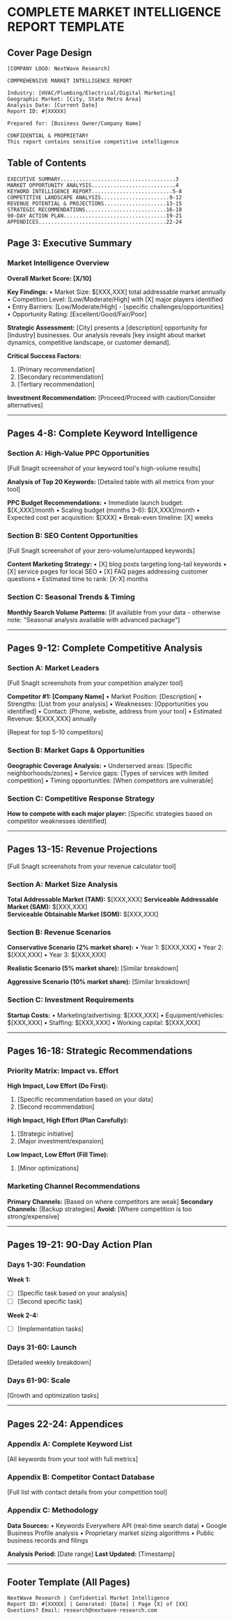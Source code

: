 # COMPLETE MARKET INTELLIGENCE REPORT TEMPLATE

## Cover Page Design
```
[COMPANY LOGO: NextWave Research]

COMPREHENSIVE MARKET INTELLIGENCE REPORT

Industry: [HVAC/Plumbing/Electrical/Digital Marketing]
Geographic Market: [City, State Metro Area]
Analysis Date: [Current Date]
Report ID: #[XXXXX]

Prepared for: [Business Owner/Company Name]

CONFIDENTIAL & PROPRIETARY
This report contains sensitive competitive intelligence
```

## Table of Contents
```
EXECUTIVE SUMMARY.....................................3
MARKET OPPORTUNITY ANALYSIS...........................4  
KEYWORD INTELLIGENCE REPORT..........................5-8
COMPETITIVE LANDSCAPE ANALYSIS......................9-12
REVENUE POTENTIAL & PROJECTIONS....................13-15
STRATEGIC RECOMMENDATIONS..........................16-18
90-DAY ACTION PLAN.................................19-21
APPENDICES.........................................22-24
```

## Page 3: Executive Summary
### Market Intelligence Overview
**Overall Market Score: [X/10]**

**Key Findings:**
• Market Size: $[XXX,XXX] total addressable market annually
• Competition Level: [Low/Moderate/High] with [X] major players identified
• Entry Barriers: [Low/Moderate/High] - [specific challenges/opportunities]
• Opportunity Rating: [Excellent/Good/Fair/Poor]

**Strategic Assessment:**
[City] presents a [description] opportunity for [Industry] businesses. Our analysis reveals [key insight about market dynamics, competitive landscape, or customer demand].

**Critical Success Factors:**
1. [Primary recommendation]
2. [Secondary recommendation]  
3. [Tertiary recommendation]

**Investment Recommendation:** [Proceed/Proceed with caution/Consider alternatives]

---

## Pages 4-8: Complete Keyword Intelligence
### Section A: High-Value PPC Opportunities
[Full SnagIt screenshot of your keyword tool's high-volume results]

**Analysis of Top 20 Keywords:**
[Detailed table with all metrics from your tool]

**PPC Budget Recommendations:**
• Immediate launch budget: $[X,XXX]/month
• Scaling budget (months 3-6): $[X,XXX]/month
• Expected cost per acquisition: $[XXX]
• Break-even timeline: [X] weeks

### Section B: SEO Content Opportunities  
[Full SnagIt screenshot of your zero-volume/untapped keywords]

**Content Marketing Strategy:**
• [X] blog posts targeting long-tail keywords
• [X] service pages for local SEO
• [X] FAQ pages addressing customer questions
• Estimated time to rank: [X-X] months

### Section C: Seasonal Trends & Timing
**Monthly Search Volume Patterns:**
[If available from your data - otherwise note: "Seasonal analysis available with advanced package"]

---

## Pages 9-12: Complete Competitive Analysis
### Section A: Market Leaders
[Full SnagIt screenshots from your competition analyzer tool]

**Competitor #1: [Company Name]**
• Market Position: [Description]
• Strengths: [List from your analysis]
• Weaknesses: [Opportunities you identified]
• Contact: [Phone, website, address from your tool]
• Estimated Revenue: $[XXX,XXX] annually

[Repeat for top 5-10 competitors]

### Section B: Market Gaps & Opportunities
**Geographic Coverage Analysis:**
• Underserved areas: [Specific neighborhoods/zones]
• Service gaps: [Types of services with limited competition]
• Timing opportunities: [When competitors are vulnerable]

### Section C: Competitive Response Strategy
**How to compete with each major player:**
[Specific strategies based on competitor weaknesses identified]

---

## Pages 13-15: Revenue Projections
[Full SnagIt screenshots from your revenue calculator tool]

### Section A: Market Size Analysis
**Total Addressable Market (TAM):** $[XXX,XXX]
**Serviceable Addressable Market (SAM):** $[XXX,XXX]  
**Serviceable Obtainable Market (SOM):** $[XXX,XXX]

### Section B: Revenue Scenarios
**Conservative Scenario (2% market share):**
• Year 1: $[XXX,XXX]
• Year 2: $[XXX,XXX]
• Year 3: $[XXX,XXX]

**Realistic Scenario (5% market share):**
[Similar breakdown]

**Aggressive Scenario (10% market share):**
[Similar breakdown]

### Section C: Investment Requirements
**Startup Costs:**
• Marketing/advertising: $[XXX,XXX]
• Equipment/vehicles: $[XXX,XXX]
• Staffing: $[XXX,XXX]
• Working capital: $[XXX,XXX]

---

## Pages 16-18: Strategic Recommendations

### Priority Matrix: Impact vs. Effort
**High Impact, Low Effort (Do First):**
1. [Specific recommendation based on your data]
2. [Second recommendation]

**High Impact, High Effort (Plan Carefully):**
1. [Strategic initiative]
2. [Major investment/expansion]

**Low Impact, Low Effort (Fill Time):**
1. [Minor optimizations]

### Marketing Channel Recommendations
**Primary Channels:** [Based on where competitors are weak]
**Secondary Channels:** [Backup strategies]
**Avoid:** [Where competition is too strong/expensive]

---

## Pages 19-21: 90-Day Action Plan

### Days 1-30: Foundation
**Week 1:**
- [ ] [Specific task based on your analysis]
- [ ] [Second specific task]

**Week 2-4:**
- [ ] [Implementation tasks]

### Days 31-60: Launch
[Detailed weekly breakdown]

### Days 61-90: Scale
[Growth and optimization tasks]

---

## Pages 22-24: Appendices

### Appendix A: Complete Keyword List
[All keywords from your tool with full metrics]

### Appendix B: Competitor Contact Database  
[Full list with contact details from your competition tool]

### Appendix C: Methodology
**Data Sources:**
• Keywords Everywhere API (real-time search data)
• Google Business Profile analysis
• Proprietary market sizing algorithms
• Public business records and filings

**Analysis Period:** [Date range]
**Last Updated:** [Timestamp]

---

## Footer Template (All Pages)
```
NextWave Research | Confidential Market Intelligence
Report ID: #[XXXXX] | Generated: [Date] | Page [X] of [XX]
Questions? Email: research@nextwave-research.com
```